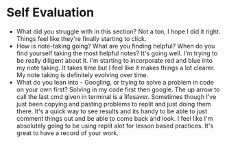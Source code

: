 # Self Evaluation

- What did you struggle with in this section?
Not a ton, I hope I did it right. Things feel like they're finally starting to click.
- How is note-taking going? What are you finding helpful? When do you find yourself taking the most helpful notes?
It's going well. I'm trying to be really diligent about it. I'm starting to incorporate red and blue into my note taking. It takes time but I feel like it makes things a lot clearer. My note taking is definitely evolving over time.
- What do you lean into - Googling, or trying to solve a problem in code on your own first?
Solving in my code first then google. The up arrow to call the last cmd given in terminal is a lifesaver. Sometimes though I've just been copying and pasting problems to replit and just doing them there. It's a quick way to see results and its handy to be able to just comment things out and be able to come back and look. I feel like I'm absolutely going to be using replit alot for lesson based practices. It's great to have a record of your work.
